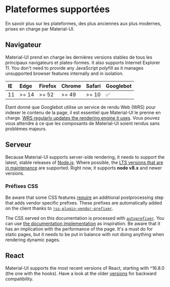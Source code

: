 # Plateformes supportées

<p class="description">En savoir plus sur les plateformes, des plus anciennes aux plus modernes, prises en charge par Material-UI.</p>

## Navigateur

Material-UI prend en charge les dernières versions stables de tous les principaux navigateurs et plates-formes. It also supports Internet Explorer 11. You don't need to provide any JavaScript polyfill as it manages unsupported browser features internally and in isolation.

| IE | Edge  | Firefox | Chrome | Safari | Googlebot |
|:-- |:----- |:------- |:------ |:------ |:--------- |
| 11 | >= 14 | >= 52   | >= 49  | >= 10  | ✅         |


Étant donné que Googlebot utilise un service de rendu Web (WRS) pour indexer le contenu de la page, il est essentiel que Material-UI le prenne en charge. [WRS regularly updates the rendering engine it uses](https://webmasters.googleblog.com/2019/05/the-new-evergreen-googlebot.html). Vous pouvez vous attendre à ce que les composants de Material-UI soient rendus sans problèmes majeurs.

## Serveur

Because Material-UI supports server-side rendering, it needs to support the latest, stable releases of [Node.js](https://github.com/nodejs/node). Where possible, the [LTS versions that are in maintenance](https://github.com/nodejs/Release#lts-schedule1) are supported. Right now, it supports **node v8.x** and newer versions.

### Préfixes CSS

Be aware that some CSS features [require](https://github.com/cssinjs/jss/issues/279) an additional postprocessing step that adds vendor specific prefixes. These prefixes are automatically added on the client thanks to [`jss-plugin-vendor-prefixer`](https://www.npmjs.com/package/jss-plugin-vendor-prefixer).

The CSS served on this documentation is processed with [`autoprefixer`](https://www.npmjs.com/package/autoprefixer). You can use [the documentation implementation](https://github.com/mui-org/material-ui/blob/47aa5aeaec1d4ac2c08fd0e84277d6b91e497557/pages/_document.js#L123) as inspiration. Be aware that it has an implication with the performance of the page. It's a must do for static pages, but it needs to be put in balance with not doing anything when rendering dynamic pages.

## React

Material-UI supports the most recent versions of React, starting with ^16.8.0 (the one with the hooks). Have a look at the older [versions](/versions/) for backward compatibility.